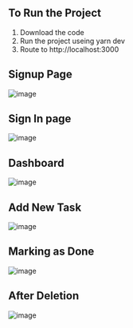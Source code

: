 ## To Run the Project 
1. Download the code 
2. Run the project useing yarn dev
3. Route to http://localhost:3000 


## Signup Page 

![image](https://user-images.githubusercontent.com/58034992/179582184-3325f84c-3f49-4020-8840-264a30905e35.png)


## Sign In page

![image](https://user-images.githubusercontent.com/58034992/179582257-1f30e3fb-1ce0-4a95-85df-799b49d5ea7b.png)


## Dashboard

![image](https://user-images.githubusercontent.com/58034992/179582314-65b579ed-4cd2-449c-bd94-31767b431509.png)


## Add New Task

![image](https://user-images.githubusercontent.com/58034992/179582389-9ba6ea04-e20b-445c-9218-b260c12f58c6.png)

## Marking as Done

![image](https://user-images.githubusercontent.com/58034992/179582492-0ab8c884-a66c-44bf-9cdd-a5b374840025.png)

## After Deletion

![image](https://user-images.githubusercontent.com/58034992/179583106-0e5b6ec9-d38d-4080-9885-7f85f9ec79c1.png)



